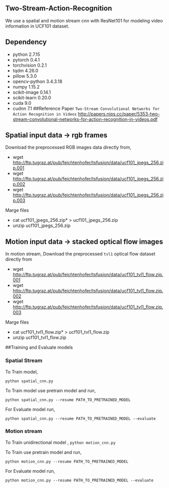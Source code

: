 ## Two-Stream-Action-Recognition

We use a spatial and motion stream cnn with ResNet101 for modeling video information in UCF101 dataset.

## Dependency
* python 2.7.15
* pytorch 0.4.1
* torchvision 0.2.1
* tqdm 4.26.0
* pillow 5.3.0
* opencv-python 3.4.3.18
* numpy 1.15.2
* scikit-image  0.14.1
* scikit-learn  0.20.0
* cuda 9.0
* cudnn 7.1
##Reference Paper
````Two-Stream Convolutional Networks for Action Recognition in Videos````
http://papers.nips.cc/paper/5353-two-stream-convolutional-networks-for-action-recognition-in-videos.pdf
 
## Spatial input data -> rgb frames
Download the preprocessed RGB images data directly from,
  * wget http://ftp.tugraz.at/pub/feichtenhofer/tsfusion/data/ucf101_jpegs_256.zip.001
  * wget http://ftp.tugraz.at/pub/feichtenhofer/tsfusion/data/ucf101_jpegs_256.zip.002
  * wget http://ftp.tugraz.at/pub/feichtenhofer/tsfusion/data/ucf101_jpegs_256.zip.003

Marge files
  * cat ucf101_jpegs_256.zip* > ucf101_jpegs_256.zip
  * unzip ucf101_jpegs_256.zip
## Motion input data -> stacked optical flow images
In motion stream,
Download the preprocessed `tvl1` optical flow dataset directly from

  * wget http://ftp.tugraz.at/pub/feichtenhofer/tsfusion/data/ucf101_tvl1_flow.zip.001
  * wget http://ftp.tugraz.at/pub/feichtenhofer/tsfusion/data/ucf101_tvl1_flow.zip.002
  * wget http://ftp.tugraz.at/pub/feichtenhofer/tsfusion/data/ucf101_tvl1_flow.zip.003

Marge files
  * cat ucf101_tvl1_flow.zip* > ucf101_tvl1_flow.zip
  * unzip ucf101_tvl1_flow.zip

##Training and Evaluate models
### Spatial Stream
To Train model,

`python spatial_cnn.py`

To Train model use pretrain model and run,

`python spatial_cnn.py --resume PATH_TO_PRETRAINED_MODEL`

For Evaluate model run,

`python spatial_cnn.py --resume PATH_TO_PRETRAINED_MODEL --evaluate`


### Motion stream

To Train unidirectional model ,
`python motion_cnn.py`

To Train use pretrain model and run,

`python motion_cnn.py --resume PATH_TO_PRETRAINED_MODEL`

For Evaluate model run,

`python motion_cnn.py --resume PATH_TO_PRETRAINED_MODEL --evaluate`
